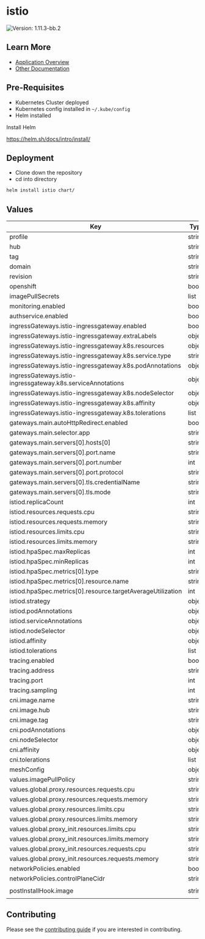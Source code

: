 # istio

![Version: 1.11.3-bb.2](https://img.shields.io/badge/Version-1.11.3--bb.2-informational?style=flat-square)

## Learn More
* [Application Overview](docs/overview.md)
* [Other Documentation](docs/)

## Pre-Requisites

* Kubernetes Cluster deployed
* Kubernetes config installed in `~/.kube/config`
* Helm installed

Install Helm

https://helm.sh/docs/intro/install/

## Deployment

* Clone down the repository
* cd into directory
```bash
helm install istio chart/
```

## Values

| Key | Type | Default | Description |
|-----|------|---------|-------------|
| profile | string | `"default"` |  |
| hub | string | `"registry1.dso.mil/ironbank/opensource/istio"` |  |
| tag | string | `"1.11.3"` |  |
| domain | string | `"bigbang.dev"` |  |
| revision | string | `""` |  |
| openshift | bool | `false` |  |
| imagePullSecrets | list | `[]` |  |
| monitoring.enabled | bool | `false` |  |
| authservice.enabled | bool | `false` |  |
| ingressGateways.istio-ingressgateway.enabled | bool | `true` |  |
| ingressGateways.istio-ingressgateway.extraLabels | object | `{}` |  |
| ingressGateways.istio-ingressgateway.k8s.resources | object | `{}` |  |
| ingressGateways.istio-ingressgateway.k8s.service.type | string | `"LoadBalancer"` |  |
| ingressGateways.istio-ingressgateway.k8s.podAnnotations | object | `{}` |  |
| ingressGateways.istio-ingressgateway.k8s.serviceAnnotations | object | `{}` |  |
| ingressGateways.istio-ingressgateway.k8s.nodeSelector | object | `{}` |  |
| ingressGateways.istio-ingressgateway.k8s.affinity | object | `{}` |  |
| ingressGateways.istio-ingressgateway.k8s.tolerations | list | `[]` |  |
| gateways.main.autoHttpRedirect.enabled | bool | `true` |  |
| gateways.main.selector.app | string | `"istio-ingressgateway"` |  |
| gateways.main.servers[0].hosts[0] | string | `"*.{{ .Values.domain }}"` |  |
| gateways.main.servers[0].port.name | string | `"https"` |  |
| gateways.main.servers[0].port.number | int | `8443` |  |
| gateways.main.servers[0].port.protocol | string | `"HTTPS"` |  |
| gateways.main.servers[0].tls.credentialName | string | `"wildcard-cert"` |  |
| gateways.main.servers[0].tls.mode | string | `"SIMPLE"` |  |
| istiod.replicaCount | int | `1` |  |
| istiod.resources.requests.cpu | string | `"500m"` |  |
| istiod.resources.requests.memory | string | `"2Gi"` |  |
| istiod.resources.limits.cpu | string | `"500m"` |  |
| istiod.resources.limits.memory | string | `"2Gi"` |  |
| istiod.hpaSpec.maxReplicas | int | `3` |  |
| istiod.hpaSpec.minReplicas | int | `1` |  |
| istiod.hpaSpec.metrics[0].type | string | `"Resource"` |  |
| istiod.hpaSpec.metrics[0].resource.name | string | `"cpu"` |  |
| istiod.hpaSpec.metrics[0].resource.targetAverageUtilization | int | `60` |  |
| istiod.strategy | object | `{}` |  |
| istiod.podAnnotations | object | `{}` |  |
| istiod.serviceAnnotations | object | `{}` |  |
| istiod.nodeSelector | object | `{}` |  |
| istiod.affinity | object | `{}` |  |
| istiod.tolerations | list | `[]` |  |
| tracing.enabled | bool | `false` |  |
| tracing.address | string | `"jaeger-collector.jaeger.svc"` |  |
| tracing.port | int | `9411` |  |
| tracing.sampling | int | `10` |  |
| cni.image.name | string | `"install-cni"` |  |
| cni.image.hub | string | `"registry1.dso.mil/ironbank/opensource/istio"` |  |
| cni.image.tag | string | `"1.11.3"` |  |
| cni.podAnnotations | object | `{}` |  |
| cni.nodeSelector | object | `{}` |  |
| cni.affinity | object | `{}` |  |
| cni.tolerations | list | `[]` |  |
| meshConfig | object | `{}` |  |
| values.imagePullPolicy | string | `"Always"` |  |
| values.global.proxy.resources.requests.cpu | string | `"100m"` |  |
| values.global.proxy.resources.requests.memory | string | `"256Mi"` |  |
| values.global.proxy.resources.limits.cpu | string | `"100m"` |  |
| values.global.proxy.resources.limits.memory | string | `"256Mi"` |  |
| values.global.proxy_init.resources.limits.cpu | string | `"100m"` |  |
| values.global.proxy_init.resources.limits.memory | string | `"256Mi"` |  |
| values.global.proxy_init.resources.requests.cpu | string | `"100m"` |  |
| values.global.proxy_init.resources.requests.memory | string | `"256Mi"` |  |
| networkPolicies.enabled | bool | `false` |  |
| networkPolicies.controlPlaneCidr | string | `"0.0.0.0/0"` |  |
| postInstallHook.image | string | `"registry1.dso.mil/ironbank/big-bang/base:8.4"` |  |

## Contributing

Please see the [contributing guide](./CONTRIBUTING.md) if you are interested in contributing.
